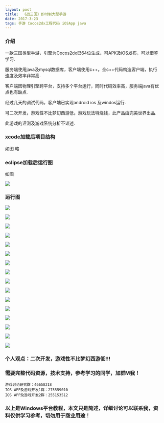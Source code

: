 ```yaml
---
layout: post
title:  《战三国》即时制大型手游
date: 2017-3-23
tags: 手游 Cocos2dx工程代码 iOSApp java
---
```


### 介绍


  一款三国类型手游，引擎为Cocos2dx已64位生成，可APK及iOS发布，可以借鉴学习.

服务端使用java及mysql数据库，客户端使用c++，全c++代码构造客户端，执行速度及效率非常高.

客户端因物理引擎跨平台，支持多个平台运行，同时代码效率高，服务端java有优点也有缺点.

经过几天的调试代码，客户端已实现android ios 及windos运行.

可二次开发，游戏性不比梦幻西游低，游戏玩法特烧钱，此产品由完美世界出品.

此游戏的评测及游戏系统分析不详述.


### xcode加载后项目结构

如图 略

### eclipse加载后运行图

如图 

![](/images/posts/zjsg/zjsg1.png)

### 运行图

![](/images/posts/zjsg/zjsg18.jpg)

![](/images/posts/zjsg/zjsg2.jpg)

![](/images/posts/zjsg/zjsg3.jpg)

![](/images/posts/zjsg/zjsg4.jpg)

![](/images/posts/zjsg/zjsg5.jpg)

![](/images/posts/zjsg/zjsg6.jpg)

![](/images/posts/zjsg/zjsg7.jpg)

![](/images/posts/zjsg/zjsg8.jpg)

![](/images/posts/zjsg/zjsg9.jpg)

![](/images/posts/zjsg/zjsg10.jpg)

![](/images/posts/zjsg/zjsg11.jpg)

![](/images/posts/zjsg/zjsg12.jpg)

![](/images/posts/zjsg/zjsg13.jpg)

![](/images/posts/zjsg/zjsg14.jpg)

![](/images/posts/zjsg/zjsg15.jpg)

![](/images/posts/zjsg/zjsg16.jpg)

### 个人观点：二次开发，游戏性不比梦幻西游低!!!

### 需要完整代码资源，技术支持，参考学习的同学，加群M我！

``` 
游戏讨论研究群：46658218
IOS APP及游戏开发1群：275559010
IOS APP及游戏开发2群：255153512
``` 

### 以上是Windows平台教程，本文只是简述，详细讨论可以联系我，资料仅供学习参考，切勿用于商业用途！